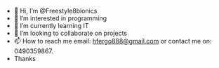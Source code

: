 - 👋 Hi, I’m @Freestyle8bionics
- 👀 I’m interested in programming
- 🌱 I’m currently learning IT
- 💞️ I’m looking to collaborate on projects
- 📫 How to reach me email: hfergo888@gmail.com or contact me on: 0490359867.
- Thanks

<!---
Freestyle8bionics/Freestyle8bionics is a ✨ special ✨ repository because its `README.md` (this file) appears on your GitHub profile.
You can click the Preview link to take a look at your changes.
--->
